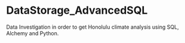 # DataStorage_AdvancedSQL

Data Investigation in order to get  Honolulu climate analysis using SQL, Alchemy and Python.
